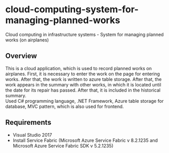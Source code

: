 # cloud-computing-system-for-managing-planned-works
Cloud computing in infrastructure systems - System for managing planned works (on airplanes)


## Overview
This is a cloud application, which is used to record planned works on airplanes. First, it is necessary to enter the work on the page for entering works. After that, the work is written to azure table storage. After that, the work appears in the summary with other works, in which it is located until the date for its repair has passed. After that, it is included in the historical summary.
<br>
Used C# programming language, .NET Framework, Azure table storage for database, MVC pattern, which is also used for frontend.

## Requirements

* Visual Studio 2017
* Install Service Fabric (Microsoft Azure Service Fabric v 8.2.1235 and Microsoft Azure Service Fabric SDK v 5.2.1235)
